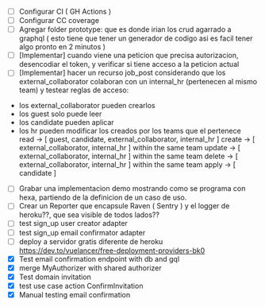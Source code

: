 - [ ] Configurar CI ( GH Actions )
- [ ] Configurar CC coverage
- [ ] Agregar folder prototype: que es donde irian los crud agarrado a graphql ( esto tiene que tener un generador de codigo asi es facil tener algo pronto en 2 minutos )
- [ ] [Implementar] cuando viene una peticion que precisa autorizacion, desencodiar el token, y verificar si tiene acceso a la peticion actual
- [ ] [Implementar] hacer un recurso job_post considerando que los external_collaborator colaboran con un internal_hr (pertenecen al mismo team)
      y testear reglas de acceso:

* los external_collaborator pueden crearlos
* los guest solo puede leer
* los candidate pueden aplicar
* los hr pueden modificar los creados por los teams que el pertenece
  read -> [ guest, candidate, external_collaborator, internal_hr ]
  create -> [ external_collaborator, internal_hr ] within the same team
  update -> [ external_collaborator, internal_hr ] within the same team
  delete -> [ external_collaborator, internal_hr ] within the same team
  apply -> [ candidate ]

- [ ] Grabar una implementacion demo mostrando como se programa con hexa, partiendo de la definicion de un caso de uso.
- [ ] Crear un Reporter que encapsule Raven ( Sentry ) y el logger de heroku??, que sea visible de todos lados??
- [ ] test sign_up user creator adapter
- [ ] test sign_up email confirmator adapter
- [ ] deploy a servidor gratis diferente de heroku https://dev.to/vuelancer/free-deployment-providers-bk0
- [x] Test email confirmation endpoint with db and gql
- [x] merge MyAuthorizer with shared authorizer
- [x] Test domain invitation
- [x] test use case action ConfirmInvitation
- [X] Manual testing email confirmation

